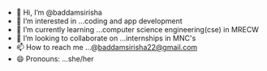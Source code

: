 - 👋 Hi, I’m @baddamsirisha
- 👀 I’m interested in ...coding and app development
- 🌱 I’m currently learning ...computer science engineering(cse) in MRECW
- 💞️ I’m looking to collaborate on ...internships in MNC's
- 📫 How to reach me ...@baddamsirisha22@gmail.com
- 😄 Pronouns: ...she/her
  

